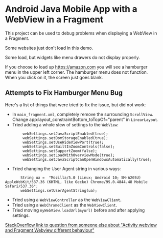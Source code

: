 # Android Java Mobile App with a WebView in a Fragment

This project can be used to debug problems when displaying a WebView in a Fragment.

Some websites just don't load in this demo.

Some load, but widgets like menu drawers do not display properly.

If you choose to load up https://amazon.com you will see a hamburger menu in the upper left corner. 
The hamburger menu does not function. 
When you click on it, the screen just goes blank.

## Attempts to Fix Hamburger Menu Bug

Here's a list of things that were tried to fix the issue, but did not work:

* In `main_fragment.xml`, completely remove the surrounding `ScrollView`.
Change app:layout_constraintBottom_toTopOf="parent" in `LinearLayout`.
* Tried adding a whole slew of settings to the `WebView`:
```
        webSettings.setJavaScriptEnabled(true);
        webSettings.setDomStorageEnabled(true);
        webSettings.setUseWideViewPort(true);
        webSettings.setBuiltInZoomControls(false);
        webSettings.setSupportZoom(false);
        webSettings.setLoadWithOverviewMode(true);
        webSettings.setJavaScriptCanOpenWindowsAutomatically(true);
```
* Tried changing the User Agent string in various ways:
```
       String ua =  "Mozilla/5.0 (Linux; Android 10; SM-A205U) AppleWebKit/537.36 (KHTML, like Gecko) Chrome/99.0.4844.48 Mobile Safari/537.36";
       webSettings.setUserAgentString(ua);
```
* Tried using a `WebViewController` as the `WebViewClient`.
* Tried using a `WebChromeClient` as the  `WebViewClient`.
* Tried moving `myWebView.loadUrl(myurl)` before and after applying settings.

[StackOverflow link to question from someone else about "Activity webview and Fragment Webview different behaviour"](https://stackoverflow.com/questions/32140073/activity-webview-and-fragment-webview-different-behaviour)